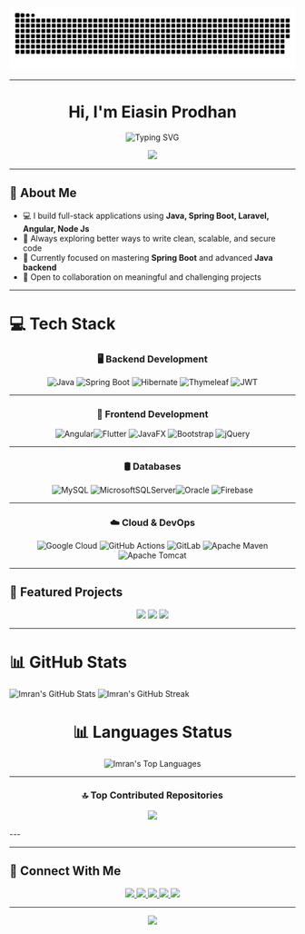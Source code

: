 <!-- 🐍 GitHub Snake Animation -->
<picture>
  <source media="(prefers-color-scheme: dark)" srcset="https://raw.githubusercontent.com/eiasinprodhan/eiasinprodhan/a6be4a8ed5c0973dce463d2df13c9dd841f0e35e/github-contribution-grid-snake-dark.svg" />
  <source media="(prefers-color-scheme: light)" srcset="https://raw.githubusercontent.com/eiasinprodhan/eiasinprodhan/a6be4a8ed5c0973dce463d2df13c9dd841f0e35e/github-contribution-grid-snake-dark.svg" />
  <img alt="github-snake" src="https://raw.githubusercontent.com/eiasinprodhan/eiasinprodhan/a6be4a8ed5c0973dce463d2df13c9dd841f0e35e/github-contribution-grid-snake-dark.svg" />
</picture>

---

<h1 align="center">Hi, I'm Eiasin Prodhan</h1>

<p align="center">
  <img src="https://readme-typing-svg.herokuapp.com?font=Fira+Code&weight=600&size=26&pause=2000&color=36BCF7&center=true&vCenter=true&width=600&lines=💻+Full+Stack+Developer;🌱+Spring+Boot+%7C+Angular+%7C+Flutter;⚡+Passionate+Problem+Solver;🚀+Always+Learning+New+Things" alt="Typing SVG" />
</p>

<p align="center">
  <img src="https://komarev.com/ghpvc/?username=eiasinprodhan&label=Profile%20views&color=0e75b6&style=flat" />
</p>

---

## 🧠 About Me

- 💻 I build full-stack applications using **Java, Spring Boot, Laravel, Angular, Node Js**
- 🚀 Always exploring better ways to write clean, scalable, and secure code
- 🌱 Currently focused on mastering **Spring Boot** and advanced **Java backend**
- 🤝 Open to collaboration on meaningful and challenging projects

---

# 💻 Tech Stack

<div align="center">

### 🖥️ Backend Development



![Java](https://img.shields.io/badge/java-%23ED8B00.svg?style=for-the-badge&logo=openjdk&logoColor=white) ![Spring Boot](https://img.shields.io/badge/springboot-%236DB33F.svg?style=for-the-badge&logo=springboot&logoColor=white) ![Hibernate](https://img.shields.io/badge/Hibernate-59666C?style=for-the-badge&logo=Hibernate&logoColor=white) ![Thymeleaf](https://img.shields.io/badge/Thymeleaf-%23005C0F.svg?style=for-the-badge&logo=Thymeleaf&logoColor=white)  ![JWT](https://img.shields.io/badge/JWT-black?style=for-the-badge&logo=JSON%20web%20tokens)

  </div>



---
<div align="center">


### 🎨 Frontend Development



![Angular](https://img.shields.io/badge/angular-%23DD0031.svg?style=for-the-badge&logo=angular&logoColor=white)![Flutter](https://img.shields.io/badge/Flutter-%2302569B.svg?style=for-the-badge&logo=Flutter&logoColor=white)  ![JavaFX](https://img.shields.io/badge/javafx-%23FF0000.svg?style=for-the-badge&logo=javafx&logoColor=white)  ![Bootstrap](https://img.shields.io/badge/bootstrap-%238511FA.svg?style=for-the-badge&logo=bootstrap&logoColor=white)  ![jQuery](https://img.shields.io/badge/jquery-%230769AD.svg?style=for-the-badge&logo=jquery&logoColor=white)  

</div>
 
 

---
<div align="center">


### 🛢️ Databases



![MySQL](https://img.shields.io/badge/mysql-4479A1.svg?style=for-the-badge&logo=mysql&logoColor=white) ![MicrosoftSQLServer](https://img.shields.io/badge/Microsoft%20SQL%20Server-CC2927?style=for-the-badge&logo=microsoft%20sql%20server&logoColor=white)![Oracle](https://img.shields.io/badge/Oracle-F80000?style=for-the-badge&logo=oracle&logoColor=white)   ![Firebase](https://img.shields.io/badge/firebase-%23039BE5.svg?style=for-the-badge&logo=firebase)  
 

 </div>

---

<div align="center">


### ☁️ Cloud & DevOps



![Google Cloud](https://img.shields.io/badge/GoogleCloud-%234285F4.svg?style=for-the-badge&logo=google-cloud&logoColor=white)  ![GitHub Actions](https://img.shields.io/badge/github%20actions-%232671E5.svg?style=for-the-badge&logo=githubactions&logoColor=white) ![GitLab](https://img.shields.io/badge/gitlab-%23181717.svg?style=for-the-badge&logo=gitlab&logoColor=white)  ![Apache Maven](https://img.shields.io/badge/Apache%20Maven-C71A36?style=for-the-badge&logo=Apache%20Maven&logoColor=white) ![Apache Tomcat](https://img.shields.io/badge/apache%20tomcat-%23F8DC75.svg?style=for-the-badge&logo=apache-tomcat&logoColor=black) 
  
</div>
 
 

---

## 🎠 Featured Projects

<p align="center">
  <a href="https://github.com/eiasinprodhan/CREMS-Angular"><img src="https://img.shields.io/badge/CREMS_Angular-Demo-green?style=for-the-badge&logo=github" /></a>
  <a href="https://github.com/eiasinprodhan/CREMS-Spring-Boot"><img src="https://img.shields.io/badge/CREMS_Spring_Boot-Demo-green?style=for-the-badge&logo=github" /></a>
  <a href="https://eiasinprodhan.github.io/"><img src="https://img.shields.io/badge/My_Portfolio-Demo-purple?style=for-the-badge&logo=github" /></a>
</p>

---

# 📊 GitHub Stats



![Imran's GitHub Stats](https://github-readme-stats.vercel.app/api?username=smimran64&theme=radical&hide_border=false&include_all_commits=true&count_private=true) 
![Imran's GitHub Streak](https://nirzak-streak-stats.vercel.app/?user=smimran64&theme=radical&hide_border=false) 
</div>

<div align="center">

# 📊 Languages Status 
  
![Imran's Top Languages](https://github-readme-stats.vercel.app/api/top-langs/?username=smimran64&theme=radical&hide_border=false&include_all_commits=true&count_private=true&layout=compact)  



</div>

---

<div align="center">
  
### 🔝 Top Contributed Repositories


![](https://github-contributor-stats.vercel.app/api?username=smimran64&limit=5&theme=radical&combine_all_yearly_contributions=true)

</div>
---


  

---

## 🔗 Connect With Me

<p align="center">
  <a href="https://facebook.com/eiasinprodhan" target="_blank">
    <img src="https://img.shields.io/badge/facebook-%232E87FB.svg?style=for-the-badge&logo=facebook&logoColor=white" />
  </a>
  <a href="https://twitter.com/eiasinprodhan" target="_blank">
    <img src="https://img.shields.io/badge/twitter-%2300acee.svg?style=for-the-badge&logo=twitter&logoColor=white" />
  </a>
  <a href="https://instagram.com/eiasinprodhan" target="_blank">
    <img src="https://img.shields.io/badge/instagram-%23E4405F.svg?style=for-the-badge&logo=instagram&logoColor=white" />
  </a>
  <a href="https://linkedin.com/in/eiasinprodhan" target="_blank">
    <img src="https://img.shields.io/badge/linkedin-%231E77B5.svg?style=for-the-badge&logo=linkedin&logoColor=white" />
  </a>
  <a href="https://github.com/eiasinprodhan" target="_blank">
    <img src="https://img.shields.io/badge/github-%2324292e.svg?style=for-the-badge&logo=github&logoColor=white" />
  </a>
</p>

---

<p align="center">
  <a href="https://www.buymeacoffee.com/" target="_blank">
    <img src="https://img.shields.io/badge/Buy%20Me%20a%20Coffee-orange?style=for-the-badge&logo=buymeacoffee&logoColor=white" />
  </a>
</p>